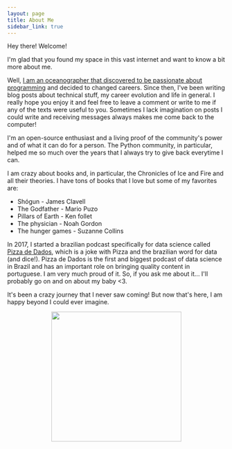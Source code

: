```yaml
---
layout: page
title: About Me
sidebar_link: true
---
```


Hey there! Welcome!

I'm glad that you found my space in this vast internet and want to know a bit more about me. 


Well, [I am an oceanographer that discovered to be passionate about programming](http://leportella.com/english/2016/03/16/from-oceanographer-to-programmer.html) 
and decided to changed careers. Since then, I've been writing blog posts about technical stuff, my career evolution and life in general. 
I really hope you enjoy it and feel free to leave a comment or write to me if any of the texts were useful to you. 
Sometimes I lack imagination on posts I could write and receiving messages always makes me come back to the computer!

I'm an open-source enthusiast and a living proof of the community's power and of what it can do for a person. 
The Python community, in particular, helped me so much over the years that I always try to give back everytime I can. 

I am crazy about books and, in particular, the Chronicles of Ice and Fire and all their theories. I have tons of books that I love but some of my favorites are:

* Shógun - James Clavell
* The Godfather - Mario Puzo
* Pillars of Earth - Ken follet
* The physician - Noah Gordon
* The hunger games - Suzanne Collins 


In 2017, I started a brazilian podcast specifically for data science called [Pizza de Dados](http://pizzadedados.com), 
which is a joke with Pizza and the brazilian word for data (and dice!). Pizza de Dados
is the first and biggest podcast of data science in Brazil and has an important role on bringing quality content in portuguese. 
I am very much proud of it. So, if you ask me about it... I'll probably go on and on about my baby <3.

It's been a crazy journey that I never saw coming! But now that's here, I am happy beyond I could ever imagine. 

<center><img src="https://i.imgur.com/Cp4MKHg.jpg" style="height:300px;"/></center>
<center><i></i></center>
<br/>
